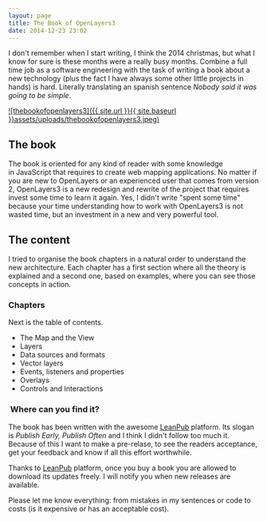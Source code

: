 ```yaml
---
layout: page
title: The Book of OpenLayers3
date: 2014-12-23 23:02
---
```


I don't remember when I start writing, I think the 2014 christmas, but what I know for sure is these months were a really busy months. Combine a full time job as a software engineering with the task of writing a book about a new technology (plus the fact I have always some other little projects in hands) is hard. Literally translating an spanish sentence _Nobody said it was going to be simple_.

[![thebookofopenlayers3]({{ site.url }}{{ site.baseurl }}assets/uploads/thebookofopenlayers3.jpeg)](https://leanpub.com/thebookofopenlayers3)

## The book

The book is oriented for any kind of reader with some knowledge in JavaScript that requires to create web mapping applications. No matter if you are new to OpenLayers or an experienced user that comes from version 2, OpenLayers3 is a new redesign and rewrite of the project that requires invest some time to learn it again. Yes, I didn't write "spent some time" because your time understanding how to work with OpenLayers3 is not wasted time, but an investment in a new and very powerful tool.

## The content

I tried to organise the book chapters in a natural order to understand the new architecture. Each chapter has a first section where all the theory is explained and a second one, based on examples, where you can see those concepts in action.

### Chapters

Next is the table of contents.

*   The Map and the View
*   Layers
*   Data sources and formats
*   Vector layers
*   Events, listeners and properties
*   Overlays
*   Controls and Interactions

###  Where can you find it?

The book has been written with the awesome [LeanPub](https://leanpub.com/) platform. Its slogan is _Publish Early, Publish Often_ and I think I didn't follow too much it. Because of this I want to make a pre-relase, to see the readers acceptance, get your feedback and know if all this effort worthwhile.

Thanks to [LeanPub](https://leanpub.com/) platform, once you buy a book you are allowed to download its updates freely. I will notify you when new releases are available.

Please let me know everything: from mistakes in my sentences or code to costs (is it expensive or has an acceptable cost).
